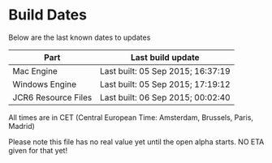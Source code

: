 # Build Dates

Below are the last known dates to updates

Part | Last build update
-----|-----
Mac Engine | Last built: 05 Sep 2015; 16:37:19
Windows Engine | Last built: 05 Sep 2015; 17:19:12
JCR6 Resource Files | Last built: 06 Sep 2015; 00:02:40
All times are in CET (Central European Time: Amsterdam, Brussels, Paris, Madrid)


Please note this file has no real value yet until the open alpha starts. NO ETA given for that yet!
